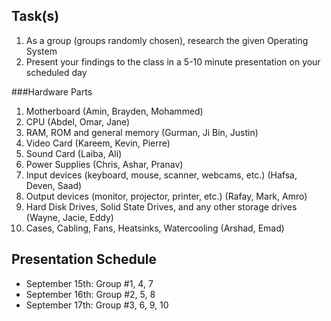 Task(s)
-------
1. As a group (groups randomly chosen), research the given Operating System
2. Present your findings to the class in a 5-10 minute presentation on your scheduled day

###Hardware Parts
1. Motherboard (Amin, Brayden, Mohammed)
2. CPU (Abdel, Omar, Jane)
3. RAM, ROM and general memory (Gurman, Ji Bin, Justin)
4. Video Card (Kareem, Kevin, Pierre)
5. Sound Card (Laiba, Ali)
6. Power Supplies (Chris, Ashar, Pranav)
7. Input devices (keyboard, mouse, scanner, webcams, etc.) (Hafsa, Deven, Saad)
8. Output devices (monitor, projector, printer, etc.) (Rafay, Mark, Amro)
9. Hard Disk Drives, Solid State Drives, and any other storage drives (Wayne, Jacie, Eddy)
10. Cases, Cabling, Fans, Heatsinks, Watercooling (Arshad, Emad)

Presentation Schedule
------------------
- September 15th: Group #1, 4, 7
- September 16th: Group #2, 5, 8
- September 17th: Group #3, 6, 9, 10
